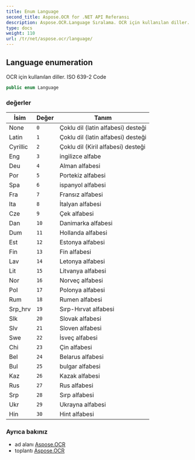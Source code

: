 ```yaml
---
title: Enum Language
second_title: Aspose.OCR for .NET API Referansı
description: Aspose.OCR.Language Sıralama. OCR için kullanılan diller. ISO 6392 Code
type: docs
weight: 110
url: /tr/net/aspose.ocr/language/
---
```

## Language enumeration

OCR için kullanılan diller. ISO 639-2 Code

```csharp
public enum Language
```

### değerler

| İsim | Değer | Tanım |
| --- | --- | --- |
| None | `0` | Çoklu dil (latin alfabesi) desteği |
| Latin | `1` | Çoklu dil (latin alfabesi) desteği |
| Cyrillic | `2` | Çoklu dil (Kiril alfabesi) desteği |
| Eng | `3` | ingilizce alfabe |
| Deu | `4` | Alman alfabesi |
| Por | `5` | Portekiz alfabesi |
| Spa | `6` | ispanyol alfabesi |
| Fra | `7` | Fransız alfabesi |
| Ita | `8` | İtalyan alfabesi |
| Cze | `9` | Çek alfabesi |
| Dan | `10` | Danimarka alfabesi |
| Dum | `11` | Hollanda alfabesi |
| Est | `12` | Estonya alfabesi |
| Fin | `13` | Fin alfabesi |
| Lav | `14` | Letonya alfabesi |
| Lit | `15` | Litvanya alfabesi |
| Nor | `16` | Norveç alfabesi |
| Pol | `17` | Polonya alfabesi |
| Rum | `18` | Rumen alfabesi |
| Srp_hrv | `19` | Sırp-Hırvat alfabesi |
| Slk | `20` | Slovak alfabesi |
| Slv | `21` | Sloven alfabesi |
| Swe | `22` | İsveç alfabesi |
| Chi | `23` | Çin alfabesi |
| Bel | `24` | Belarus alfabesi |
| Bul | `25` | bulgar alfabesi |
| Kaz | `26` | Kazak alfabesi |
| Rus | `27` | Rus alfabesi |
| Srp | `28` | Sırp alfabesi |
| Ukr | `29` | Ukrayna alfabesi |
| Hin | `30` | Hint alfabesi |

### Ayrıca bakınız

* ad alanı [Aspose.OCR](../../aspose.ocr/)
* toplantı [Aspose.OCR](../../)


